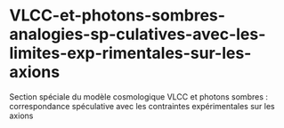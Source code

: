 # VLCC-et-photons-sombres-analogies-sp-culatives-avec-les-limites-exp-rimentales-sur-les-axions
Section spéciale du modèle cosmologique VLCC et photons sombres : correspondance spéculative avec les contraintes expérimentales sur les axions
